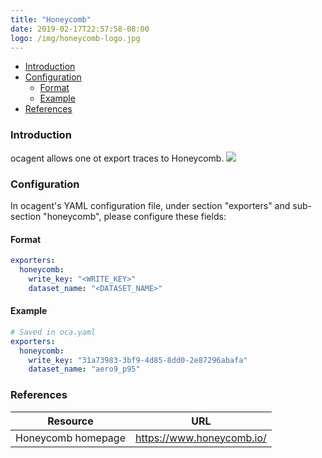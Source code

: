 ```yaml
---
title: "Honeycomb"
date: 2019-02-17T22:57:58-08:00
logo: /img/honeycomb-logo.jpg
---
```


- [Introduction](#introduction)
- [Configuration](#configuration)
    - [Format](#format)
    - [Example](#example)
- [References](#references)

### Introduction

ocagent allows one ot export traces to Honeycomb.
![](/images/ocagent-exporter-honeycomb-all-schematics.png)

### Configuration

In ocagent's YAML configuration file, under section "exporters" and sub-section "honeycomb", please configure these fields:

#### Format
```yaml
exporters:
  honeycomb:
    write_key: "<WRITE_KEY>"
    dataset_name: "<DATASET_NAME>"
```

#### Example
```yaml
# Saved in oca.yaml
exporters:
  honeycomb:
    write_key: "31a73983-3bf9-4d85-8dd0-2e87296abafa"
    dataset_name: "aero9_p95"
```

### References
Resource|URL
---|---
Honeycomb homepage|https://www.honeycomb.io/
